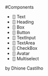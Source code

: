 #Components

- [] Text
- [] Heading
- [] Box
- [] Button
- [] TextInput
- [] TextArea
- [] CheckBox
- [] Avatar
- [] Multiselect

by Dhione Castilho
